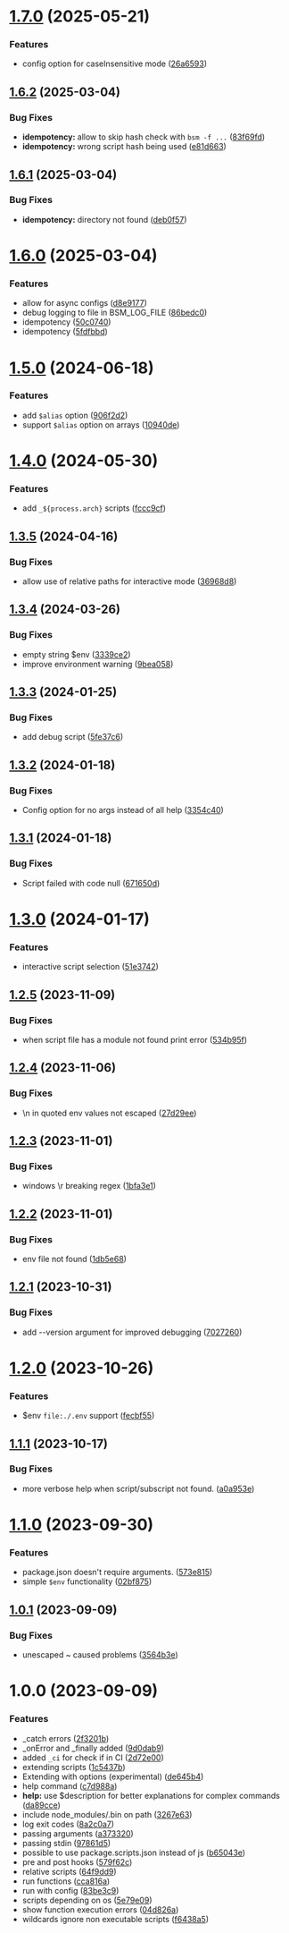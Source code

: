 # [1.7.0](https://github.com/UnderKoen/bsm/compare/v1.6.2...v1.7.0) (2025-05-21)


### Features

* config option for caseInsensitive mode ([26a6593](https://github.com/UnderKoen/bsm/commit/26a6593389205db09ff2716232094161faf162d5))

## [1.6.2](https://github.com/UnderKoen/bsm/compare/v1.6.1...v1.6.2) (2025-03-04)


### Bug Fixes

* **idempotency:** allow to skip hash check with `bsm -f ...` ([83f69fd](https://github.com/UnderKoen/bsm/commit/83f69fdd387441df73f825d3c252f09f7ee6260f))
* **idempotency:** wrong script hash being used ([e81d663](https://github.com/UnderKoen/bsm/commit/e81d663d8459536991a71f7168e798a534b505d0))

## [1.6.1](https://github.com/UnderKoen/bsm/compare/v1.6.0...v1.6.1) (2025-03-04)


### Bug Fixes

* **idempotency:** directory not found ([deb0f57](https://github.com/UnderKoen/bsm/commit/deb0f573087c4e92d54a75ab4b90f814048afc29))

# [1.6.0](https://github.com/UnderKoen/bsm/compare/v1.5.0...v1.6.0) (2025-03-04)


### Features

* allow for async configs ([d8e9177](https://github.com/UnderKoen/bsm/commit/d8e917778bba2f46af249e10585fa98138b3384e))
* debug logging to file in BSM_LOG_FILE ([86bedc0](https://github.com/UnderKoen/bsm/commit/86bedc0ae64bc83d0b3725da63f8528589c75d4c))
* idempotency ([50c0740](https://github.com/UnderKoen/bsm/commit/50c074042bc823148b1b81d0130a8d02e9581ee5))
* idempotency ([5fdfbbd](https://github.com/UnderKoen/bsm/commit/5fdfbbddccb6f89107758d27cb7fdbcaeee36dd2))

# [1.5.0](https://github.com/UnderKoen/bsm/compare/v1.4.0...v1.5.0) (2024-06-18)


### Features

* add `$alias` option ([906f2d2](https://github.com/UnderKoen/bsm/commit/906f2d26b343e05533cfd21c5d10f27bf7dec1a2))
* support `$alias` option on arrays ([10940de](https://github.com/UnderKoen/bsm/commit/10940de9f517dbaf84a4aa42c083f12e942b9c7a))

# [1.4.0](https://github.com/UnderKoen/bsm/compare/v1.3.5...v1.4.0) (2024-05-30)


### Features

* add `_${process.arch}` scripts ([fccc9cf](https://github.com/UnderKoen/bsm/commit/fccc9cf98ae32953aa644fb6b9628482a61b24cc))

## [1.3.5](https://github.com/UnderKoen/bsm/compare/v1.3.4...v1.3.5) (2024-04-16)


### Bug Fixes

* allow use of relative paths for interactive mode ([36968d8](https://github.com/UnderKoen/bsm/commit/36968d84e7907dea4b2971c7a66891801655bbc4))

## [1.3.4](https://github.com/UnderKoen/bsm/compare/v1.3.3...v1.3.4) (2024-03-26)


### Bug Fixes

* empty string $env ([3339ce2](https://github.com/UnderKoen/bsm/commit/3339ce2bea5ce80efa23b5d06ab905f706668b20))
* improve environment warning ([9bea058](https://github.com/UnderKoen/bsm/commit/9bea05884495a8c350802ab9ee02da8a2156d877))

## [1.3.3](https://github.com/UnderKoen/bsm/compare/v1.3.2...v1.3.3) (2024-01-25)


### Bug Fixes

* add debug script ([5fe37c6](https://github.com/UnderKoen/bsm/commit/5fe37c68f408898ee3a75dbbee62b834ed54e31f))

## [1.3.2](https://github.com/UnderKoen/bsm/compare/v1.3.1...v1.3.2) (2024-01-18)


### Bug Fixes

* Config option for no args instead of all help ([3354c40](https://github.com/UnderKoen/bsm/commit/3354c4097dd4163a7796c934c96ff2d52be3d6c6))

## [1.3.1](https://github.com/UnderKoen/bsm/compare/v1.3.0...v1.3.1) (2024-01-18)


### Bug Fixes

* Script failed with code null ([671650d](https://github.com/UnderKoen/bsm/commit/671650db740da7690ce6d8e721a4cd3327d26e8e))

# [1.3.0](https://github.com/UnderKoen/bsm/compare/v1.2.5...v1.3.0) (2024-01-17)


### Features

* interactive script selection ([51e3742](https://github.com/UnderKoen/bsm/commit/51e37424f2e9fd3446e76e06a0723ded18de17a4))

## [1.2.5](https://github.com/UnderKoen/bsm/compare/v1.2.4...v1.2.5) (2023-11-09)


### Bug Fixes

* when script file has a module not found print error ([534b95f](https://github.com/UnderKoen/bsm/commit/534b95f5a0045717a167896362cd1178e5653a74))

## [1.2.4](https://github.com/UnderKoen/bsm/compare/v1.2.3...v1.2.4) (2023-11-06)


### Bug Fixes

* \n in quoted env values not escaped ([27d29ee](https://github.com/UnderKoen/bsm/commit/27d29eeb133cd2cec9afce05887d82a7ce89c113))

## [1.2.3](https://github.com/UnderKoen/bsm/compare/v1.2.2...v1.2.3) (2023-11-01)


### Bug Fixes

* windows \r breaking regex ([1bfa3e1](https://github.com/UnderKoen/bsm/commit/1bfa3e138ad71ae3ad7b8b015bfd4c88ad7a6537))

## [1.2.2](https://github.com/UnderKoen/bsm/compare/v1.2.1...v1.2.2) (2023-11-01)


### Bug Fixes

* env file not found ([1db5e68](https://github.com/UnderKoen/bsm/commit/1db5e68c20ec371fc78543f5ad12083127573829))

## [1.2.1](https://github.com/UnderKoen/bsm/compare/v1.2.0...v1.2.1) (2023-10-31)


### Bug Fixes

* add --version argument for improved debugging ([7027260](https://github.com/UnderKoen/bsm/commit/70272600616e8c27e6bd3e53bd94c0b0c281a724))

# [1.2.0](https://github.com/UnderKoen/bsm/compare/v1.1.1...v1.2.0) (2023-10-26)


### Features

* $env `file:./.env` support ([fecbf55](https://github.com/UnderKoen/bsm/commit/fecbf555bda95bc28ce02ed2492b7ad76a8a97bd))

## [1.1.1](https://github.com/UnderKoen/bsm/compare/v1.1.0...v1.1.1) (2023-10-17)


### Bug Fixes

* more verbose help when script/subscript not found. ([a0a953e](https://github.com/UnderKoen/bsm/commit/a0a953e6cb74bfe06ee8f6bd7d0f993bee6a5613))

# [1.1.0](https://github.com/UnderKoen/bsm/compare/v1.0.1...v1.1.0) (2023-09-30)


### Features

* package.json doesn't require arguments. ([573e815](https://github.com/UnderKoen/bsm/commit/573e815854462c3609a4cb8962770456eecfc816))
* simple `$env` functionality ([02bf875](https://github.com/UnderKoen/bsm/commit/02bf87510b3f71e6408d6025d1d483263107137a))

## [1.0.1](https://github.com/UnderKoen/bsm/compare/v1.0.0...v1.0.1) (2023-09-09)


### Bug Fixes

* unescaped ~ caused problems ([3564b3e](https://github.com/UnderKoen/bsm/commit/3564b3e6a40217d42930386305584361ebe10e20))

# 1.0.0 (2023-09-09)


### Features

* _catch errors ([2f3201b](https://github.com/UnderKoen/bsm/commit/2f3201bff01858be544b5323b69e92ee59ac058d))
* _onError and _finally added ([9d0dab9](https://github.com/UnderKoen/bsm/commit/9d0dab9676d8ef0d132beae7703c1ac7601e06a3))
* added `_ci` for check if in CI ([2d72e00](https://github.com/UnderKoen/bsm/commit/2d72e005df9df3a2f18af407988683ca791fca61))
* extending scripts ([1c5437b](https://github.com/UnderKoen/bsm/commit/1c5437ba1b844a81ebd535684970b26b1e544232))
* Extending with options (experimental) ([de645b4](https://github.com/UnderKoen/bsm/commit/de645b4a93aa5c2c603c4b71257c852046fe2a18))
* help command ([c7d988a](https://github.com/UnderKoen/bsm/commit/c7d988af238c843bdba9f61113e8261245c0caa4))
* **help:** use $description for better explanations for complex commands ([da89cce](https://github.com/UnderKoen/bsm/commit/da89cce91825685b0b1df8fe866881d552e722f1))
* include node_modules/.bin on path ([3267e63](https://github.com/UnderKoen/bsm/commit/3267e63373d6c76b91f3fa47be39880cb1c07571))
* log exit codes ([8a2c0a7](https://github.com/UnderKoen/bsm/commit/8a2c0a7fbe23dee84f0f990a119d814b0f392d11))
* passing arguments ([a373320](https://github.com/UnderKoen/bsm/commit/a3733207ea7a555241dce4642837c4426531d40b))
* passing stdin ([97861d5](https://github.com/UnderKoen/bsm/commit/97861d59a37c84121bce5de42190b54f7f71c50f))
* possible to use package.scripts.json instead of js ([b65043e](https://github.com/UnderKoen/bsm/commit/b65043eb9cfb8ec2e08a908ba19155d32c77edaa))
* pre and post hooks ([579f62c](https://github.com/UnderKoen/bsm/commit/579f62c5ac878efc274ee9b2c9439bf6d3d20da1))
* relative scripts ([64f9dd9](https://github.com/UnderKoen/bsm/commit/64f9dd9f836e1609346ac456d47d068b4716fed7))
* run functions ([cca816a](https://github.com/UnderKoen/bsm/commit/cca816a779cdf82d623ce3d2f5fbfeb1f0b5eba6))
* run with config ([83be3c9](https://github.com/UnderKoen/bsm/commit/83be3c9ae8c50ff1fc6c49f7256230d1033216d4))
* scripts depending on os ([5e79e09](https://github.com/UnderKoen/bsm/commit/5e79e094a9e8dce373208875617fcc4b6a939629))
* show function execution errors ([04d826a](https://github.com/UnderKoen/bsm/commit/04d826a4fcb1e49074c8a29fdcf9fe17e7906394))
* wildcards ignore non executable scripts ([f6438a5](https://github.com/UnderKoen/bsm/commit/f6438a592671693ce55290db8dcc6b4f8f0c69a0))
